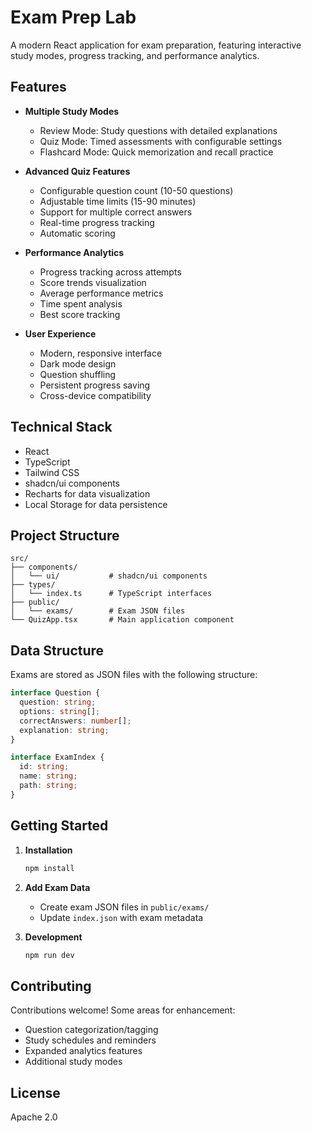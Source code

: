 # Exam Prep Lab

A modern React application for exam preparation, featuring interactive study modes, progress tracking, and performance analytics.

## Features

- **Multiple Study Modes**
  - Review Mode: Study questions with detailed explanations
  - Quiz Mode: Timed assessments with configurable settings
  - Flashcard Mode: Quick memorization and recall practice

- **Advanced Quiz Features**
  - Configurable question count (10-50 questions)
  - Adjustable time limits (15-90 minutes)
  - Support for multiple correct answers
  - Real-time progress tracking
  - Automatic scoring

- **Performance Analytics**
  - Progress tracking across attempts
  - Score trends visualization
  - Average performance metrics
  - Time spent analysis
  - Best score tracking

- **User Experience**
  - Modern, responsive interface
  - Dark mode design
  - Question shuffling
  - Persistent progress saving
  - Cross-device compatibility

## Technical Stack

- React
- TypeScript
- Tailwind CSS
- shadcn/ui components
- Recharts for data visualization
- Local Storage for data persistence

## Project Structure

```
src/
├── components/
│   └── ui/           # shadcn/ui components
├── types/
│   └── index.ts      # TypeScript interfaces
├── public/
│   └── exams/        # Exam JSON files
└── QuizApp.tsx       # Main application component
```

## Data Structure

Exams are stored as JSON files with the following structure:

```typescript
interface Question {
  question: string;
  options: string[];
  correctAnswers: number[];
  explanation: string;
}

interface ExamIndex {
  id: string;
  name: string;
  path: string;
}
```

## Getting Started

1. **Installation**
   ```bash
   npm install
   ```

2. **Add Exam Data**
   - Create exam JSON files in `public/exams/`
   - Update `index.json` with exam metadata

3. **Development**
   ```bash
   npm run dev
   ```

## Contributing

Contributions welcome! Some areas for enhancement:
- Question categorization/tagging
- Study schedules and reminders
- Expanded analytics features
- Additional study modes

## License

Apache 2.0